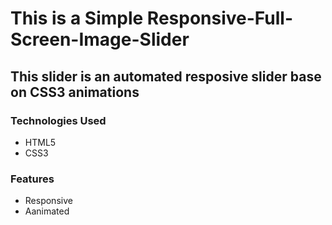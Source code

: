 # This is a Simple Responsive-Full-Screen-Image-Slider
## This slider is an automated resposive slider base on CSS3 animations
### Technologies Used
- HTML5
- CSS3
### Features
- Responsive
- Aanimated
